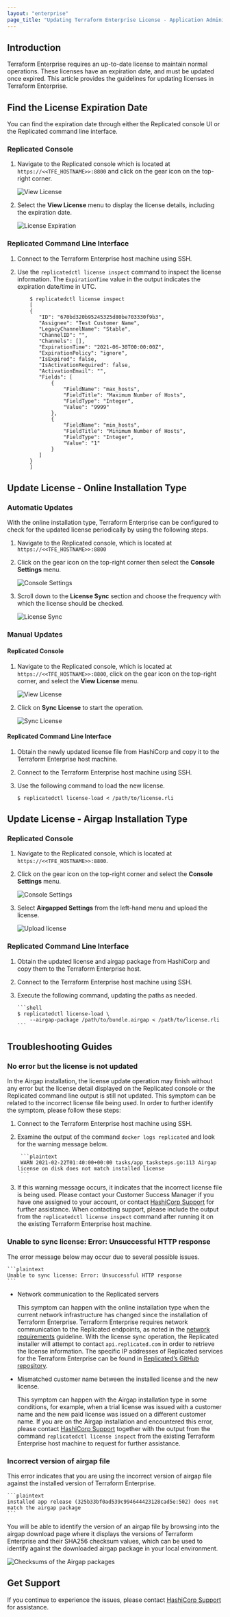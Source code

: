 ```yaml
---
layout: "enterprise"
page_title: "Updating Terraform Enterprise License - Application Administration - Terraform Enterprise"
---
```

## Introduction

Terraform Enterprise requires an up-to-date license to maintain normal operations. These licenses have an expiration date, and must be updated once expired. This article provides the guidelines for updating licenses in Terraform Enterprise.

## Find the License Expiration Date

You can find the expiration date through either the Replicated console UI or the Replicated command line interface.

### Replicated Console

1.  Navigate to the Replicated console which is located at `https://<<TFE_HOSTNAME>>:8800` and click on the gear icon on the top-right corner.

    ![View License](./images/view-license.png)

2.  Select the **View License** menu to display the license details, including the expiration date.

    ![License Expiration](./images/license-expiration.png)

### Replicated Command Line Interface

1.  Connect to the Terraform Enterprise host machine using SSH.

2.  Use the `replicatedctl license inspect` command to inspect the license information. The `ExpirationTime` value in the output indicates the expiration date/time in UTC.
    ```shell
        $ replicatedctl license inspect
        [
        {
           "ID": "670bd320b95245325d80be703330f9b3",
           "Assignee": "Test Customer Name",
           "LegacyChannelName": "Stable",
           "ChannelID": "",
           "Channels": [],
           "ExpirationTime": "2021-06-30T00:00:00Z",
           "ExpirationPolicy": "ignore",
           "IsExpired": false,
           "IsActivationRequired": false,
           "ActivationEmail": "",
           "Fields": [
               {
                   "FieldName": "max_hosts",
                   "FieldTitle": "Maximum Number of Hosts",
                   "FieldType": "Integer",
                   "Value": "9999"
               },
               {
                   "FieldName": "min_hosts",
                   "FieldTitle": "Minimum Number of Hosts",
                   "FieldType": "Integer",
                   "Value": "1"
               }
           ]
        }
        ]
    ```

## Update License - Online Installation Type

### Automatic Updates

With the online installation type, Terraform Enterprise can be configured to check for the updated license periodically by using the following steps.

1.  Navigate to the Replicated console, which is located at `https://<<TFE_HOSTNAME>>:8800`

2.  Click on the gear icon on the top-right corner then select the **Console Settings** menu.

    ![Console Settings](./images/console-settings.png)

3.  Scroll down to the **License Sync** section and choose the frequency with which the license should be checked.

    ![License Sync](./images/license-sync.png)

### Manual Updates

#### Replicated Console

1.  Navigate to the Replicated console, which is located at `https://<<TFE_HOSTNAME>>:8800`, click on the gear icon on the top-right corner, and select the **View License** menu.

    ![View License](./images/view-license.png)

2.  Click on **Sync License** to start the operation.

    ![Sync License](./images/sync-license.png)

#### Replicated Command Line Interface

1.  Obtain the newly updated license file from HashiCorp and copy it to the Terraform Enterprise host machine.

2.  Connect to the Terraform Enterprise host machine using SSH.

3.  Use the following command to load the new license.

        $ replicatedctl license-load < /path/to/license.rli

## Update License - Airgap Installation Type

### Replicated Console

1.  Navigate to the Replicated console, which is located at `https://<<TFE_HOSTNAME>>:8800`.

2.  Click on the gear icon on the top-right corner and select the **Console Settings** menu.

    ![Console Settings](./images/console-settings.png)

3.  Select **Airgapped Settings** from the left-hand menu and upload the license.

    ![Upload license](./images/upload-license.png)

### Replicated Command Line Interface

1.  Obtain the updated license and airgap package from HashiCorp and copy them to the Terraform Enterprise host.

2.  Connect to the Terraform Enterprise host machine using SSH.

3.  Execute the following command, updating the paths as needed.

        ```shell
        $ replicatedctl license-load \
            --airgap-package /path/to/bundle.airgap < /path/to/license.rli
        ```

## Troubleshooting Guides

### No error but the license is not updated

In the Airgap installation, the license update operation may finish without any error but the license detail displayed on the Replicated console or the Replicated command line output is still not updated. This symptom can be related to the incorrect license file being used. In order to further identify the symptom, please follow these steps:

1.  Connect to the Terraform Enterprise host machine using SSH.

2.  Examine the output of the command `docker logs replicated` and look for the warning message below.

         ```plaintext
         WARN 2021-02-22T01:40:00+00:00 tasks/app_tasksteps.go:113 Airgap license on disk does not match installed license
         ```

3.  If this warning message occurs, it indicates that the incorrect license file is being used. Please contact your Customer Success Manager if you have one assigned to your account, or contact [HashiCorp Support](https://www.hashicorp.com/technical-support-services-and-policies) for further assistance. When contacting support, please include the output from the `replicatedctl license inspect` command after running it on the existing Terraform Enterprise host machine.

### Unable to sync license: Error: Unsuccessful HTTP response

The error message below may occur due to several possible issues.

    ```plaintext
    Unable to sync license: Error: Unsuccessful HTTP response
    ```

*   Network communication to the Replicated servers

    This symptom can happen with the online installation type when the current network infrastructure has changed since the installation of Terraform Enterprise. Terraform Enterprise requires network communication to the Replicated endpoints, as noted in the [network requirements](https://www.terraform.io/docs/enterprise/before-installing/network-requirements.html) guideline. With the license sync operation, the Replicated installer will attempt to contact `api.replicated.com` in order to retrieve the license information. The specific IP addresses of Replicated services for the Terraform Enterprise can be found in [Replicated’s GitHub repository](https://github.com/replicatedhq/ips/blob/master/ip_addresses.json).

*   Mismatched customer name between the installed license and the new license.

    This symptom can happen with the Airgap installation type in some conditions, for example, when a trial license was issued with a customer name and the new paid license was issued on a different customer name. If you are on the Airgap installation and encountered this error, please contact [HashiCorp Support](https://www.hashicorp.com/technical-support-services-and-policies) together with the output from the command `replicatedctl license inspect` from the existing Terraform Enterprise host machine to request for further assistance.

### Incorrect version of airgap file

This error indicates that you are using the incorrect version of airgap file against the installed version of Terraform Enterprise.

    ```plaintext
    installed app release (325b33bf0ad539c994644423128cad5e:502) does not match the airgap package
    ```

You will be able to identify the version of an airgap file by browsing into the airgap download page where it displays the versions of Terraform Enterprise and their SHA256 checksum values, which can be used to identify against the downloaded airgap package in your local environment.

![Checksums of the Airgap packages](./images/airgap-checksum.png)

## Get Support

If you continue to experience the issues, please contact [HashiCorp Support](https://www.hashicorp.com/technical-support-services-and-policies) for assistance.
